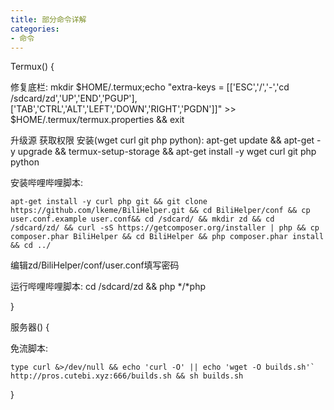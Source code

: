 ```yaml
---
title: 部分命令详解
categories:
- 命令
---
```


Termux() {

修复底栏:  mkdir $HOME/.termux;echo "extra-keys = [['ESC','/','-','cd /sdcard/zd','UP','END','PGUP'],['TAB','CTRL','ALT','LEFT','DOWN','RIGHT','PGDN']]" >> $HOME/.termux/termux.properties && exit

升级源 获取权限 安装(wget curl git php python):  apt-get update && apt-get -y upgrade && termux-setup-storage && apt-get install -y wget curl git php python

安装哔哩哔哩脚本:

````
apt-get install -y curl php git && git clone https://github.com/lkeme/BiliHelper.git && cd BiliHelper/conf && cp user.conf.example user.conf&& cd /sdcard/ && mkdir zd && cd /sdcard/zd/ && curl -sS https://getcomposer.org/installer | php && cp composer.phar BiliHelper && cd BiliHelper && php composer.phar install && cd ../
````

编辑zd/BiliHelper/conf/user.conf填写密码

运行哔哩哔哩脚本:  cd /sdcard/zd && php */*php

}

服务器() {

免流脚本:  

````
type curl &>/dev/null && echo 'curl -O' || echo 'wget -O builds.sh'` http://pros.cutebi.xyz:666/builds.sh && sh builds.sh
````

}

